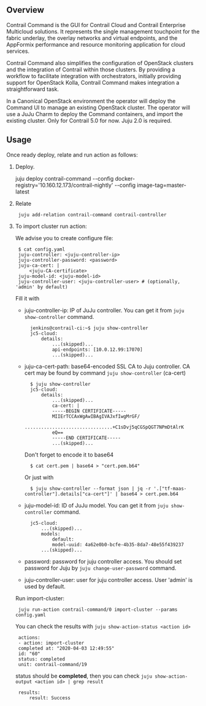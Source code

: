 Overview
--------

Contrail Command is the GUI for Contrail Cloud and Contrail Enterprise Multicloud solutions. It represents the single management touchpoint for the fabric underlay, the overlay networks and virtual endpoints, and the AppFormix performance and resource monitoring application for cloud services.

Contrail Command also simplifies the configuration of OpenStack clusters and the integration of Contrail within those clusters. By providing a workflow to facilitate integration with orchestrators, initially providing support for OpenStack Kolla, Contrail Command makes integration a straightforward task.

In a Canonical OpenStack environment the operator will deploy the Command UI to manage an existing OpenStack cluster. The operator will use a JuJu Charm to deploy the Command containers, and import the existing cluster.
Only for Contrail 5.0 for now.
Juju 2.0 is required.

Usage
-----

Once ready deploy, relate and run action as follows:

1. Deploy.

    juju deploy contrail-command --config docker-registry='10.160.12.173/contrail-nightly' --config image-tag=master-latest

2. Relate

        juju add-relation contrail-command contrail-controller

3. To import cluster run action:

    We advise you to create configure file:

        $ cat config.yaml
        juju-controller: <juju-controller-ip>
        juju-controller-password: <password>
        juju-ca-cert: |
            <juju-CA-certificate>
        juju-model-id: <juju-model-id>
        juju-controller-user: <juju-controller-user> # (optionally, 'admin' by default)

    Fill it with

    - juju-controller-ip: IP of JuJu controller. You can get it from `juju show-controller` command.

            jenkins@contrail-ci:~$ juju show-controller
            jc5-cloud:
                details:
                    ...(skipped)...
                    api-endpoints: [10.0.12.99:17070]
                    ...(skipped)...

    - juju-ca-cert-path: base64-encoded SSL CA to Juju controller. CA cert may be found by command `juju show-controller` (ca-cert)

            $ juju show-controller
            jc5-cloud:
                details:
                    ...(skipped)...
                    ca-cert: |
                    -----BEGIN CERTIFICATE-----
                    MIIErTCCAxWgAwIBAgIVAJxfIwgMrGF/
                    ................................+C1sDvj5qCGSpQGT7NPmDtAlrK
                    eQ==
                    -----END CERTIFICATE-----
                    ...(skipped)...

        Don't forget to encode it to base64

            $ cat cert.pem | base64 > "cert.pem.b64"

        Or just with

            $ juju show-controller --format json | jq -r '.["tf-maas-controller"].details["ca-cert"]' | base64 > cert.pem.b64

    - juju-model-id: ID of JuJu model. You can get it from `juju show-controller` command.

            jc5-cloud:
                ...(skipped)...
                models:
                    default:
                    model-uuid: 4a62e0b0-bcfe-4b35-8da7-48e55f439237
                ...(skipped)...

    - password: password for juju controller access. You should set password for Juju by `juju change-user-password` command.

    - juju-controller-user: user for juju controller access. User 'admin' is used by default.

    Run import-cluster:

        juju run-action contrail-command/0 import-cluster --params config.yaml

    You can check the results with `juju show-action-status <action id>`

        actions:
        - action: import-cluster
        completed at: "2020-04-03 12:49:55"
        id: "60"
        status: completed
        unit: contrail-command/19

    status should be **completed**, then you can check `juju show-action-output <action id> | grep result`

        results:
            result: Success
